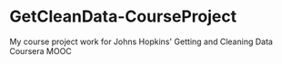 # GetCleanData-CourseProject
My course project work for Johns Hopkins' Getting and Cleaning Data Coursera MOOC
